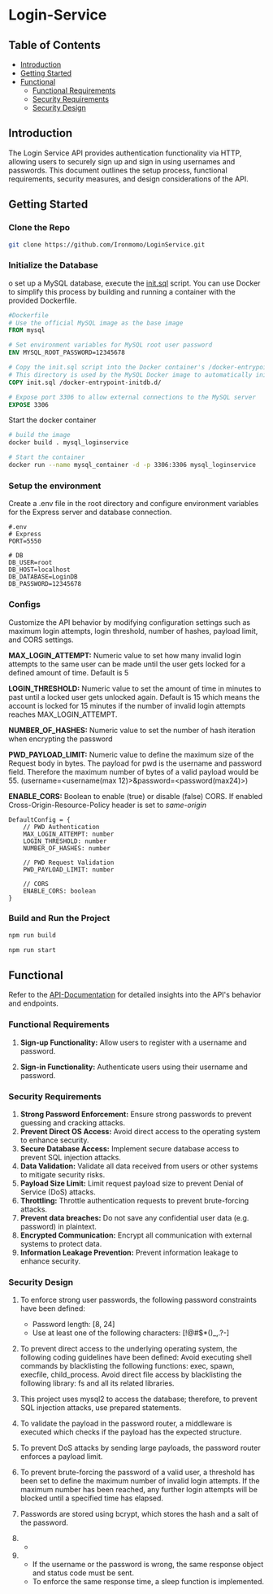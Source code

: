 # Login-Service

## Table of Contents
- [Introduction](#introduction)
- [Getting Started](#getting-started)
- [Functional](#functional)
    - [Functional Requirements](#functional-requirements)
    - [Security Requirements](#security-requirements)
    - [Security Design](#security-design)

## Introduction

The Login Service API provides authentication functionality via HTTP, allowing users to securely sign up and sign in using usernames and passwords. This document outlines the setup process, functional requirements, security measures, and design considerations of the API.

## Getting Started

### Clone the Repo
```bash
git clone https://github.com/Ironmomo/LoginService.git
```

### Initialize the Database

o set up a MySQL database, execute the [init.sql](src/db/sql/init.sql) script. You can use Docker to simplify this process by building and running a container with the provided Dockerfile.

```Dockerfile
#Dockerfile
# Use the official MySQL image as the base image
FROM mysql

# Set environment variables for MySQL root user password
ENV MYSQL_ROOT_PASSWORD=12345678

# Copy the init.sql script into the Docker container's /docker-entrypoint-initdb.d/ directory
# This directory is used by the MySQL Docker image to automatically initialize databases during container startup
COPY init.sql /docker-entrypoint-initdb.d/

# Expose port 3306 to allow external connections to the MySQL server
EXPOSE 3306
```

Start the docker container
```bash
# build the image
docker build . mysql_loginservice

# Start the container
docker run --name mysql_container -d -p 3306:3306 mysql_loginservice
```

### Setup the environment

Create a .env file in the root directory and configure environment variables for the Express server and database connection.

```
#.env
# Express
PORT=5550

# DB
DB_USER=root
DB_HOST=localhost
DB_DATABASE=LoginDB
DB_PASSWORD=12345678
```

### Configs

Customize the API behavior by modifying configuration settings such as maximum login attempts, login threshold, number of hashes, payload limit, and CORS settings.

**MAX_LOGIN_ATTEMPT:** 
Numeric value to set how many invalid login attempts to the same user can be made until the user gets locked for a defined amount of time. Default is 5

**LOGIN_THRESHOLD:**
Numeric value to set the amount of time in minutes to past until a locked user gets unlocked again. Default is 15 which means the account is locked for 15 minutes if the number of invalid login attempts reaches MAX_LOGIN_ATTEMPT.

**NUMBER_OF_HASHES:**
Numeric value to set the number of hash iteration when encrypting the password

**PWD_PAYLOAD_LIMIT:**
Numeric value to define the maximum size of the Request body in bytes. The payload for pwd is the username and password field. Therefore the maximum number of bytes of a valid payload would be 55. (username=<username(max 12)>&password=<password(max24)>)

**ENABLE_CORS:**
Boolean to enable (true) or disable (false) CORS. If enabled Cross-Origin-Resource-Policy header is set to *same-origin*

```
DefaultConfig = {
    // PWD Authentication
    MAX_LOGIN_ATTEMPT: number
    LOGIN_THRESHOLD: number
    NUMBER_OF_HASHES: number

    // PWD Request Validation
    PWD_PAYLOAD_LIMIT: number

    // CORS
    ENABLE_CORS: boolean
}
```

### Build and Run the Project

```bash
npm run build

npm run start
```

## Functional

Refer to the [API-Documentation](https://documenter.getpostman.com/view/16623785/2sA3JFAj75) for detailed insights into the API's behavior and endpoints.

### Functional Requirements

1. **Sign-up Functionality:** Allow users to register with a username and password.

2. **Sign-in Functionality:** Authenticate users using their username and password.
 

### Security Requirements

1. **Strong Password Enforcement:** Ensure strong passwords to prevent guessing and cracking attacks.
2. **Prevent Direct OS Access:** Avoid direct access to the operating system to enhance security.
3. **Secure Database Access:** Implement secure database access to prevent SQL injection attacks.
4. **Data Validation:** Validate all data received from users or other systems to mitigate security risks.
5. **Payload Size Limit:** Limit request payload size to prevent Denial of Service (DoS) attacks.
6. **Throttling:** Throttle authentication requests to prevent brute-forcing attacks.
7. **Prevent data breaches:** Do not save any confidential user data (e.g. password) in plaintext.
8. **Encrypted Communication:** Encrypt all communication with external systems to protect data.
9. **Information Leakage Prevention:** Prevent information leakage to enhance security.

### Security Design

1. To enforce strong user passwords, the following password constraints have been defined:
   - Password length: [8, 24]
   - Use at least one of the following characters: [!@#$*()_,.?-]

2. To prevent direct access to the underlying operating system, the following coding guidelines have been defined:
        Avoid executing shell commands by blacklisting the following functions: exec, spawn, execfile, child_process.
        Avoid direct file access by blacklisting the following library: fs and all its related libraries.

3. This project uses mysql2 to access the database; therefore, to prevent SQL injection attacks, use prepared statements.

4. To validate the payload in the password router, a middleware is executed which checks if the payload has the expected structure.

5. To prevent DoS attacks by sending large payloads, the password router enforces a payload limit.

6. To prevent brute-forcing the password of a valid user, a threshold has been set to define the maximum number of invalid login attempts. If the maximum number has been reached, any further login attempts will be blocked until a specified time has elapsed.

7. Passwords are stored using bcrypt, which stores the hash and a salt of the password.

8.  -

9.
    - If the username or the password is wrong, the same response object and status code must be sent.
    - To enforce the same response time, a sleep function is implemented.
